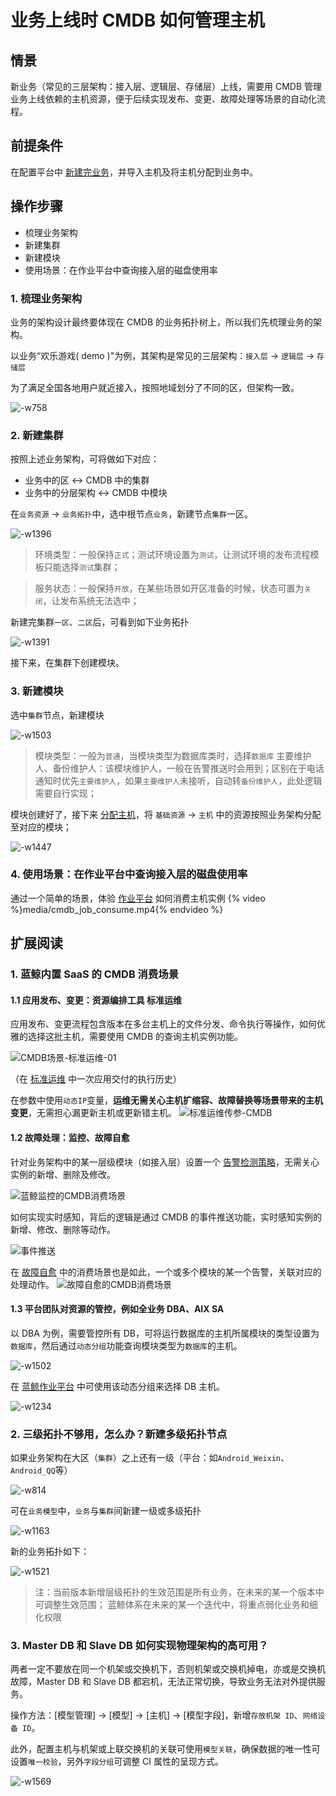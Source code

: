 # 业务上线时 CMDB 如何管理主机

## 情景
新业务（常见的三层架构：接入层、逻辑层、存储层）上线，需要用 CMDB 管理业务上线依赖的主机资源，便于后续实现发布、变更、故障处理等场景的自动化流程。

## 前提条件
在配置平台中 [新建完业务](5.1/配置平台/快速入门/case1.md)，并导入主机及将主机分配到业务中。

## 操作步骤
- 梳理业务架构
- 新建集群
- 新建模块
- 使用场景：在作业平台中查询接入层的磁盘使用率

### 1. 梳理业务架构
业务的架构设计最终要体现在 CMDB 的业务拓扑树上，所以我们先梳理业务的架构。

以业务“欢乐游戏( demo )"为例，其架构是常见的三层架构：`接入层` -> `逻辑层` -> `存储层`

为了满足全国各地用户就近接入，按照地域划分了不同的区，但架构一致。

![-w758](media/15625775986620.jpg)

### 2. 新建集群

按照上述业务架构，可将做如下对应：

- 业务中的区 <-> CMDB 中的集群
- 业务中的分层架构 <-> CMDB 中模块

在`业务资源` -> `业务拓扑`中，选中根节点`业务`，新建节点`集群`一区。

![-w1396](media/15625781118900.jpg)

> 环境类型：一般保持`正式`；测试环境设置为`测试`，让测试环境的发布流程模板只能选择`测试`集群；

> 服务状态：一般保持`开放`，在某些场景如开区准备的时候，状态可置为`关闭`，让发布系统无法选中；

新建完集群`一区`、`二区`后，可看到如下业务拓扑

![-w1391](media/15625845771786.jpg)

接下来，在集群下创建模块。

### 3. 新建模块

选中`集群`节点，新建模块

![-w1503](media/15625851392280.jpg)

> 模块类型：一般为`普通`，当模块类型为数据库类时，选择`数据库`
> 主要维护人、备份维护人：该模块维护人，一般在告警推送时会用到；区别在于电话通知时优先`主要维护人`，如果`主要维护人`未接听，自动转`备份维护人`，此处逻辑需要自行实现；

模块创建好了，接下来 [分配主机](5.1/配置平台/产品功能/BuzResource.md)，将 `基础资源` -> `主机` 中的资源按照业务架构分配至对应的模块；

![-w1447](media/15625859972786.jpg)

### 4. 使用场景：在作业平台中查询接入层的磁盘使用率  

通过一个简单的场景，体验 [作业平台](5.1/作业平台/产品介绍/产品介绍.md) 如何消费主机实例
{% video %}media/cmdb_job_consume.mp4{% endvideo %}


## 扩展阅读
### 1. 蓝鲸内置 SaaS 的 CMDB 消费场景
#### 1.1 应用发布、变更：资源编排工具 标准运维

应用发布、变更流程包含版本在多台主机上的文件分发、命令执行等操作，如何优雅的选择这批主机，需要使用 CMDB 的查询主机实例功能。

![CMDB场景-标准运维-01](./media/CMDB%E5%9C%BA%E6%99%AF-%E6%A0%87%E5%87%86%E8%BF%90%E7%BB%B4-01.png)

（在 [标准运维](5.1/标准运维/README.md) 中一次应用交付的执行历史）

在参数中使用`动态IP`变量，**运维无需关心主机扩缩容、故障替换等场景带来的主机变更**，无需担心漏更新主机或更新错主机。
![标准运维传参-CMDB](media/%E6%A0%87%E5%87%86%E8%BF%90%E7%BB%B4%E4%BC%A0%E5%8F%82-CMDB.png)

#### 1.2 故障处理：监控、故障自愈

针对业务架构中的某一层级模块（如接入层）设置一个 [告警检测策略](5.1/蓝鲸监控/快速入门/服务拨测/uptime_config.md)，无需关心实例的新增、删除及修改。

![蓝鲸监控的CMDB消费场景](./media/%E8%93%9D%E9%B2%B8%E7%9B%91%E6%8E%A7%E7%9A%84CMDB%E6%B6%88%E8%B4%B9%E5%9C%BA%E6%99%AF.png)

如何实现实时感知，背后的逻辑是通过 CMDB 的事件推送功能，实时感知实例的新增、修改、删除等动作。

![事件推送](./media/%E4%BA%8B%E4%BB%B6%E6%8E%A8%E9%80%81.png)

在 [故障自愈](5.1/FTA/Intro/README.md) 中的消费场景也是如此，一个或多个模块的某一个告警，关联对应的处理动作。
![故障自愈的CMDB消费场景](./media/%E6%95%85%E9%9A%9C%E8%87%AA%E6%84%88%E7%9A%84CMDB%E6%B6%88%E8%B4%B9%E5%9C%BA%E6%99%AF.png)

#### 1.3 平台团队对资源的管控，例如全业务 DBA、AIX SA

以 DBA 为例，需要管控所有 DB，可将运行数据库的主机所属模块的类型设置为`数据库`，然后通过`动态分组`功能查询模块类型为`数据库`的主机。

![-w1502](./media/15625888898060.jpg)

在 [蓝鲸作业平台](5.1/作业平台/产品介绍/产品介绍.md) 中可使用该动态分组来选择 DB 主机。

![-w1234](./media/15625757452328.jpg)


### 2. 三级拓扑不够用，怎么办？新建多级拓扑节点

如果业务架构在大区（`集群`）之上还有一级（平台：如`Android_Weixin`、`Android_QQ`等）

![-w814](./media/15625862638485.jpg)

可在`业务模型`中，`业务`与`集群`间新建一级或多级拓扑

![-w1163](./media/15625750066642.jpg)

新的业务拓扑如下：

![-w1521](./media/15625764667893.jpg)

> 注：当前版本新增层级拓扑的生效范围是所有业务，在未来的某一个版本中可调整生效范围；
> 蓝鲸体系在未来的某一个迭代中，将重点弱化业务和细化权限


### 3. Master DB 和 Slave DB 如何实现物理架构的高可用？  
两者一定不要放在同一个机架或交换机下，否则机架或交换机掉电，亦或是交换机故障，Master DB 和 Slave DB 都宕机，无法正常切换，导致业务无法对外提供服务。

操作方法：[模型管理] -> [模型] -> [主机] -> [模型字段]，新增`存放机架 ID`、`网络设备 ID`。

此外，配置主机与机架或上联交换机的关联可使用`模型关联`，确保数据的唯一性可设置`唯一校验`，另外`字段分组`可调整 CI 属性的呈现方式。

![-w1569](./media/15637891727474.jpg)
